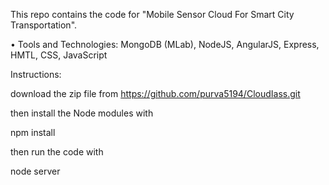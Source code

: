 This repo contains the code for "Mobile Sensor Cloud For Smart City Transportation".

• Tools and Technologies: MongoDB (MLab), NodeJS, AngularJS, Express, HMTL, CSS, JavaScript 


Instructions:

download the zip file from https://github.com/purva5194/CloudIass.git

then install the Node modules with

npm install

then run the code with

node server
